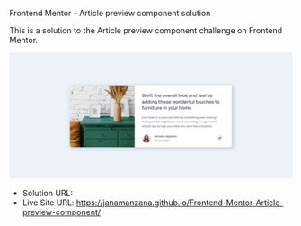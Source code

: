 Frontend Mentor - Article preview component solution

This is a solution to the Article preview component challenge on Frontend Mentor.

![](images/screenshot.jpg)

- Solution URL:
- Live Site URL: https://janamanzana.github.io/Frontend-Mentor-Article-preview-component/
